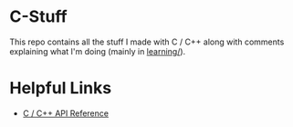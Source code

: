 C-Stuff
=======

This repo contains all the stuff I made with C / C++ along with comments explaining what I'm doing
(mainly in [learning/](https://github.com/Jiggly-Balls/C-Stuff/tree/main/learning)).


Helpful Links
=============

- [C / C++ API Reference](https://en.cppreference.com/w/)